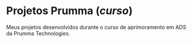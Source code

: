 # Projetos Prumma (*curso*)

 Meus projetos desenvolvidos durante o curso de aprimoramento em ADS  da Prumma Technologies. 
